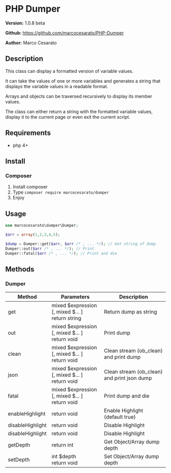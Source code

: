 # PHP Dumper

**Version:** 1.0.8 beta

**Github:** https://github.com/marcocesarato/PHP-Dumper

**Author:** Marco Cesarato

## Description

This class can display a formatted version of variable values.

It can take the values of one or more variables and generates a string that displays the variable values in a readable format.

Arrays and objects can be traversed recursively to display its member values.

The class can either return a string with the formatted variable values, display it to the current page or even exit the current script.

## Requirements

- php 4+

## Install

### Composer
1. Install composer
2. Type `composer require marcocesarato/dumper`
4. Enjoy

## Usage

```php
use marcocesarato\dumper\Dumper;

$arr = array(1,2,3,4,5);

$dump = Dumper::get($arr, $arr /* , ... */); // Get string of dump
Dumper::out($arr /* , ... */); // Print
Dumper::fatal($arr /* , ... */); // Print and die
```

## Methods

### Dumper

| Method      | Parameters                          | Description                                        |
| ----------- | ----------------------------------- | -------------------------------------------------- |
| get      | 	   mixed $expression [, mixed $... ]<br>return string | Return dump as string  |
| out    |       mixed $expression [, mixed $... ]<br>return void   | Print dump      |
| clean      |    mixed $expression [, mixed $... ]<br>return void  | Clean stream (ob_clean) and print dump |
| json      |    mixed $expression [, mixed $... ]<br>return void  | Clean stream (ob_clean) and print json dump |
| fatal      |   mixed $expression [, mixed $... ]<br>return void  | Print dump and die |
| enableHighlight      |   return void  | Enable Highlight (default true) |
| disableHighlight      |   return void  | Disable Highlight |
| disableHighlight      |   return void  | Disable Highlight |
| getDepth      |   return int  | Get Object/Array dump depth |
| setDepth      |   int $depth<br>return void  | Set Object/Array dump depth |